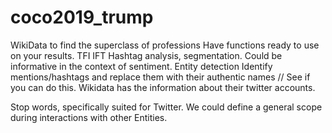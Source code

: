 # coco2019_trump

WikiData to find the superclass of professions
Have functions ready to use on your results. TFI IFT
Hashtag analysis, segmentation. Could be informative in the context of sentiment.
Entity detection
Identify mentions/hashtags and replace them with their authentic names // See if you can do this.
Wikidata has the information about their twitter accounts.

Stop words, specifically suited for Twitter.
We could define a general scope during interactions with other Entities.
